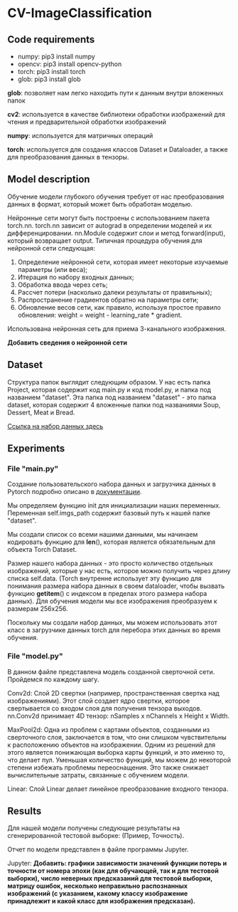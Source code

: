 # CV-ImageClassification

## Code requirements
* numpy: pip3 install numpy
* opencv: pip3 install opencv-python
* torch: pip3 install torch
* glob: pip3 install glob

__glob__: позволяет нам легко находить пути к данным внутри вложенных папок

__cv2__: используется в качестве библиотеки обработки изображений для чтения и предварительной обработки изображений

__numpy__: используется для матричных операций

__torch__: используется для создания классов Dataset и Dataloader, а также для преобразования данных в тензоры.

## Model description
Обучение модели глубокого обучения требует от нас преобразования данных в формат, который может быть обработан моделью. 

Нейронные сети могут быть построены с использованием пакета torch.nn.
torch.nn зависит от autograd в определении моделей и их дифференцировании. nn.Module содержит слои и метод forward(input), который возвращает output.
Типичная процедура обучения для нейронной сети следующая:

1. Определение нейронной сети, которая имеет некоторые изучаемые параметры (или веса);
2. Итерация по набору входных данных;
3. Обработка ввода через сеть;
4. Рассчет потери (насколько далеки результаты от правильных);
5. Распространение градиентов обратно на параметры сети;
6. Обновление весов сети, как правило, используя простое правило обновления:
weight = weight - learning_rate * gradient.

Использована нейронная сеть для приема 3-канального изображения.

__Добавить сведения о нейронной сети__

## Dataset
Структура папок выглядит следующим образом. У нас есть папка Project, которая содержит код main.py и код model.py, и папка под названием "dataset". Эта папка под названием "dataset" - это папка dataset, которая содержит 4 вложенные папки под названиями Soup, Dessert, Meat и Bread.

[Ссылка на набор данных здесь](https://drive.google.com/drive/folders/1fkSZmSQo_W6Jz3Jb5R0bWwQKKH1Pn2x0?usp=sharing)

## Experiments
### File "main.py"
Создание пользовательского набора данных и загрузчика данных в Pytorch подробно описано в [документации](https://pytorch.org/tutorials/beginner/basics/data_tutorial.html).

Мы определяем функцию init для инициализации наших переменных. Переменная self.imgs_path содержит базовый путь к нашей папке "dataset".

Мы создали список со всеми нашими данными, мы начинаем кодировать функцию для __len__(), которая является обязательным для объекта Torch Dataset.

Размер нашего набора данных - это просто количество отдельных изображений, которые у нас есть, которое можно получить через длину списка self.data. (Torch внутренне использует эту функцию для понимания размера набора данных в своем dataloader, чтобы вызвать функцию __getitem__() с индексом в пределах этого размера набора данных). Для обучения модели мы все изображения преобразуем к размерам 256х256.

Поскольку мы создали набор данных, мы можем использовать этот класс в загрузчике данных torch для перебора этих данных во время обучения.

### File "model.py"
В данном файле представлена модель созданной сверточной сети. Пройдемся по каждому шагу.

Conv2d: Слой 2D свертки (например, пространственная свертка над изображениями). Этот слой создает ядро свертки, которое свертывается со входом слоя для получения тензора выходов. nn.Conv2d принимает 4D тензор: nSamples x nChannels x Height x Width.

MaxPool2d: Одна из проблем с картами объектов, созданными из сверточного слоя, заключается в том, что они слишком чувствительны к расположению объектов на изображении. Одним из решений для этого является понижающая выборка карты функций, и это именно то, что делает пул. Уменьшая количество функций, мы можем до некоторой степени избежать проблемы переоснащения. Это также снижает вычислительные затраты, связанные с обучением модели.

Linear: Слой Linear делает линейное преобразование входного тензора.

## Results
Для нашей модели получены следующие результаты на сгенерированной тестовой выборке:
(Пример, Точность).

Отчет по модели представлен в файле программы Jupyter.

Jupyter: __Добавить: графики зависимости значений функции потерь и точности от номера эпохи (как для обучающей, так и для тестовой выборки), число неверных предсказаний для тестовой выборки, матрицу ошибок, несколько неправильно распознанных изображений (с указанием, какому классу изображение принадлежит и какой класс для изображения предсказан).__
